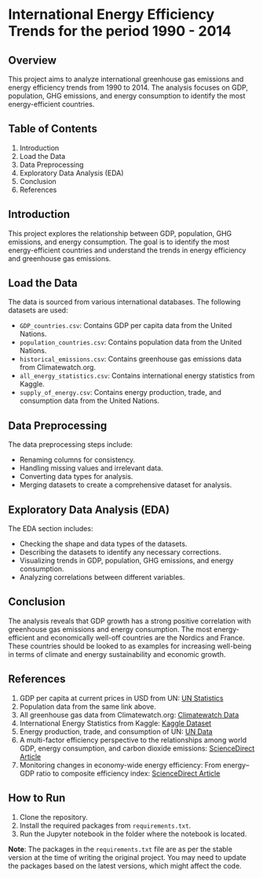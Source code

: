 # International Energy Efficiency Trends for the period 1990 - 2014

## Overview
This project aims to analyze international greenhouse gas emissions and energy efficiency trends from 1990 to 2014. The analysis focuses on GDP, population, GHG emissions, and energy consumption to identify the most energy-efficient countries.

## Table of Contents
1. Introduction
2. Load the Data
3. Data Preprocessing
4. Exploratory Data Analysis (EDA)
5. Conclusion
6. References

## Introduction
This project explores the relationship between GDP, population, GHG emissions, and energy consumption. The goal is to identify the most energy-efficient countries and understand the trends in energy efficiency and greenhouse gas emissions.

## Load the Data
The data is sourced from various international databases. The following datasets are used:
- `GDP_countries.csv`: Contains GDP per capita data from the United Nations.
- `population_countries.csv`: Contains population data from the United Nations.
- `historical_emissions.csv`: Contains greenhouse gas emissions data from Climatewatch.org.
- `all_energy_statistics.csv`: Contains international energy statistics from Kaggle.
- `supply_of_energy.csv`: Contains energy production, trade, and consumption data from the United Nations.

## Data Preprocessing
The data preprocessing steps include:
- Renaming columns for consistency.
- Handling missing values and irrelevant data.
- Converting data types for analysis.
- Merging datasets to create a comprehensive dataset for analysis.

## Exploratory Data Analysis (EDA)
The EDA section includes:
- Checking the shape and data types of the datasets.
- Describing the datasets to identify any necessary corrections.
- Visualizing trends in GDP, population, GHG emissions, and energy consumption.
- Analyzing correlations between different variables.

## Conclusion
The analysis reveals that GDP growth has a strong positive correlation with greenhouse gas emissions and energy consumption. The most energy-efficient and economically well-off countries are the Nordics and France. These countries should be looked to as examples for increasing well-being in terms of climate and energy sustainability and economic growth.

## References
1. GDP per capita at current prices in USD from UN: [UN Statistics](https://unstats.un.org/unsd/snaama/Basic)
2. Population data from the same link above.
3. All greenhouse gas data from Climatewatch.org: [Climatewatch Data](https://www.climatewatchdata.org/data-explorer/historical-emissions?historical-emissions-data-sources=42&historical-emissions-end_year=2014&historical-emissions-gases=177&historical-emissions-regions=All%20Selected%2CWORLD&historical-emissions-sectors=509&historical-emissions-start_year=1990&page=1)
4. International Energy Statistics from Kaggle: [Kaggle Dataset](https://www.kaggle.com/unitednations/international-energy-statistics)
5. Energy production, trade, and consumption of UN: [UN Data](http://data.un.org/)
6. A multi-factor efficiency perspective to the relationships among world GDP, energy consumption, and carbon dioxide emissions: [ScienceDirect Article](https://www.sciencedirect.com/science/article/pii/S0040162505001861)
7. Monitoring changes in economy-wide energy efficiency: From energy–GDP ratio to composite efficiency index: [ScienceDirect Article](https://www.sciencedirect.com/science/article/pii/S0301421505003125#!)

## How to Run
1. Clone the repository.
2. Install the required packages from `requirements.txt`.
3. Run the Jupyter notebook in the folder where the notebook is located.

**Note**: The packages in the `requirements.txt` file are as per the stable version at the time of writing the original project. You may need to update the packages based on the latest versions, which might affect the code.
